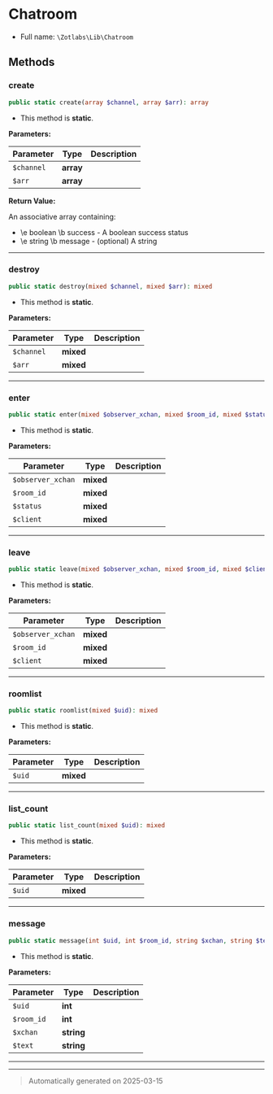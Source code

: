 
# Chatroom





* Full name: `\Zotlabs\Lib\Chatroom`




## Methods


### create



```php
public static create(array $channel, array $arr): array
```



* This method is **static**.




**Parameters:**

| Parameter | Type | Description |
|-----------|------|-------------|
| `$channel` | **array** |  |
| `$arr` | **array** |  |


**Return Value:**

An associative array containing:
* \e boolean \b success - A boolean success status
* \e string \b message - (optional) A string




***

### destroy



```php
public static destroy(mixed $channel, mixed $arr): mixed
```



* This method is **static**.




**Parameters:**

| Parameter | Type | Description |
|-----------|------|-------------|
| `$channel` | **mixed** |  |
| `$arr` | **mixed** |  |





***

### enter



```php
public static enter(mixed $observer_xchan, mixed $room_id, mixed $status, mixed $client): mixed
```



* This method is **static**.




**Parameters:**

| Parameter | Type | Description |
|-----------|------|-------------|
| `$observer_xchan` | **mixed** |  |
| `$room_id` | **mixed** |  |
| `$status` | **mixed** |  |
| `$client` | **mixed** |  |





***

### leave



```php
public static leave(mixed $observer_xchan, mixed $room_id, mixed $client): mixed
```



* This method is **static**.




**Parameters:**

| Parameter | Type | Description |
|-----------|------|-------------|
| `$observer_xchan` | **mixed** |  |
| `$room_id` | **mixed** |  |
| `$client` | **mixed** |  |





***

### roomlist



```php
public static roomlist(mixed $uid): mixed
```



* This method is **static**.




**Parameters:**

| Parameter | Type | Description |
|-----------|------|-------------|
| `$uid` | **mixed** |  |





***

### list_count



```php
public static list_count(mixed $uid): mixed
```



* This method is **static**.




**Parameters:**

| Parameter | Type | Description |
|-----------|------|-------------|
| `$uid` | **mixed** |  |





***

### message



```php
public static message(int $uid, int $room_id, string $xchan, string $text): array
```



* This method is **static**.




**Parameters:**

| Parameter | Type | Description |
|-----------|------|-------------|
| `$uid` | **int** |  |
| `$room_id` | **int** |  |
| `$xchan` | **string** |  |
| `$text` | **string** |  |





***


***
> Automatically generated on 2025-03-15
